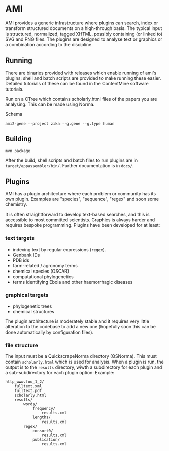 # AMI
AMI provides a generic infrastructure where plugins can search, index or transform structured documents on a high-through basis. The typical input is structured, normalized, tagged XHTML, possibly containing (or linked to) SVG and PNG files. The plugins are designed to analyse text or graphics or a combination according to the discipline. 

## Running
There are binaries provided with releases which enable running of ami's plugins; shell and batch scripts are provided to make running these easier. Detailed tutorials of these can be found in the ContentMine software tutorials.

Run on a CTree which contains scholarly.html files of the papers you are analysing. This can be made using Norma.

Schema
```ami2-<pluginname> --project <foldername> <plugin option> <options relating to plugin>
ami2-gene --project zika --g.gene --g.type human
``` 

## Building
```
mvn package
```

After the build, shell scripts and batch files to run plugins are in `target/appassembler/bin/`.  Further documentation is in `docs/`.

## Plugins

AMI has a plugin architecture where each problem or community has its own plugin. Examples are "species", "sequence", "regex" and soon some chemistry.

It is often straightforward to develop text-based searches, and this is accessible to most committed scientists. Graphics is always harder and requires bespoke programming. Plugins have been developed for at least:

### text targets

 * indexing text by regular expressions (``regex``).
 * Genbank IDs
 * PDB ids
 * farm-related / agronomy terms
 * chemical species (OSCAR)
 * computational phylogenetics
 * terms identifying Ebola and other haemorrhagic diseases
 
### graphical targets

 * phylogenetic trees 
 * chemical structures
 
The plugin architecture is moderately stable and it requires very little alteration to the codebase to add a new one (hopefully soon this can be done automatically by configuration files).

### file structure

The input must be a QuickscrapeNorma directory (QSNorma). This must contain `scholarly.html` which is used for 
analysis. When a plugin is run, the output is to the `results` directory, wiwth a subdirectory for each plugin
and a sub-subdirectory for each plugin option: Example:


    http_www.foo_1_2/
        fulltext.xml
        fulltext.pdf
        scholarly.html
        results/
            words/
                frequency/
                    results.xml
                lengths/
                    results.xml
            regex/
                consort0/
                    results.xml
                publication/
                    results.xml


        

